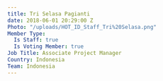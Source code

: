 ```yaml
---
title: Tri Selasa Pagianti
date: 2018-06-01 20:29:00 Z
Photo: "/uploads/HOT_ID_Staff_Tri%20Selasa.png"
Member Type:
  Is Staff: true
  Is Voting Member: true
Job Title: Associate Project Manager
Country: Indonesia
Team: Indonesia
---
```

